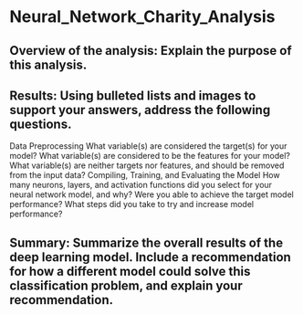 # Neural_Network_Charity_Analysis

## Overview of the analysis: Explain the purpose of this analysis.

## Results: Using bulleted lists and images to support your answers, address the following questions.

Data Preprocessing
What variable(s) are considered the target(s) for your model?
What variable(s) are considered to be the features for your model?
What variable(s) are neither targets nor features, and should be removed from the input data?
Compiling, Training, and Evaluating the Model
How many neurons, layers, and activation functions did you select for your neural network model, and why?
Were you able to achieve the target model performance?
What steps did you take to try and increase model performance?



## Summary: Summarize the overall results of the deep learning model. Include a recommendation for how a different model could solve this classification problem, and explain your recommendation.
